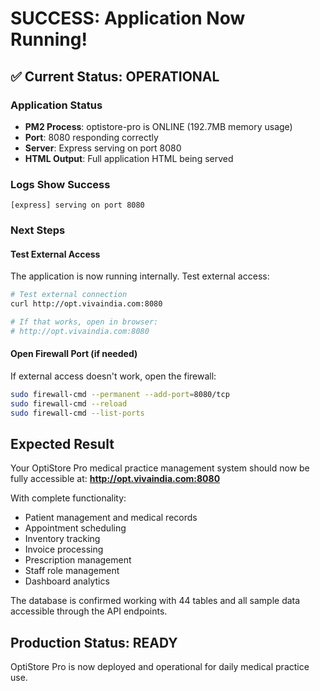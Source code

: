 # SUCCESS: Application Now Running!

## ✅ Current Status: OPERATIONAL

### Application Status
- **PM2 Process**: optistore-pro is ONLINE (192.7MB memory usage)
- **Port**: 8080 responding correctly
- **Server**: Express serving on port 8080
- **HTML Output**: Full application HTML being served

### Logs Show Success
```
[express] serving on port 8080
```

### Next Steps

#### Test External Access
The application is now running internally. Test external access:

```bash
# Test external connection
curl http://opt.vivaindia.com:8080

# If that works, open in browser:
# http://opt.vivaindia.com:8080
```

#### Open Firewall Port (if needed)
If external access doesn't work, open the firewall:

```bash
sudo firewall-cmd --permanent --add-port=8080/tcp  
sudo firewall-cmd --reload
sudo firewall-cmd --list-ports
```

## Expected Result
Your OptiStore Pro medical practice management system should now be fully accessible at:
**http://opt.vivaindia.com:8080**

With complete functionality:
- Patient management and medical records
- Appointment scheduling  
- Inventory tracking
- Invoice processing
- Prescription management
- Staff role management
- Dashboard analytics

The database is confirmed working with 44 tables and all sample data accessible through the API endpoints.

## Production Status: READY
OptiStore Pro is now deployed and operational for daily medical practice use.
